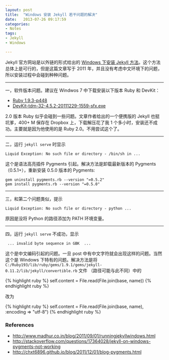 ```yaml
---
layout: post
title:  "Windows 安装 Jekyll 若干问题的解决"
date:   2013-07-26 09:17:59
categories: 
- Notes 
tags:
- Jekyll
- Windows

---
```


Jekyll 官方网站是以外链的形式给出的 [Windows 下安装 Jekyll 方法](http://www.madhur.co.in/blog/2011/09/01/runningjekyllwindows.html)。这个方法总体上是可行的，但是这篇文章写于 2011 年，并且没有考虑中文环境下的问题，所以安装过程中会碰到种种问题。

---

一，软件版本问题。建议在 Windwos 7 中下载安装以下版本 Ruby 和 DevKit：

* [Ruby 1.9.3-p448](http://dl.bintray.com/oneclick/rubyinstaller/rubyinstaller-1.9.3-p448.exe?direct)
* [DevKit-tdm-32-4.5.2-20111229-1559-sfx.exe](https://github.com/downloads/oneclick/rubyinstaller/DevKit-tdm-32-4.5.2-20111229-1559-sfx.exe)

2.0 版本 Ruby 似乎会碰到一些问题。文章作者给出的一个便携版的 Jekyll 也挺坑爹，400+ M 保存在 Dropbox 上，下载解压花了我 1 个多小时，安装还不成功。主要就是因为他使用的是 Ruby 2.0。不用尝试这个了。

---

二，运行 `jekyll serve` 时显示

	Liquid Exception: No such file or directory - /bin/sh in ...

这个是语法高亮插件 Pygments 引起。解决方法是卸载最新版本的 Pygments （0.5.1+），重新安装 0.5.0 版本的 Pygments:

	gem uninstall pygments.rb --version "=0.5.2"
	gem install pygments.rb --version "=0.5.0"

---

三，和第二个问题类似，提示

	Liquid Exception: No such file or directory - python ...

原因是没将 Python 的路径添加为 PATH 环境变量。

---

四，运行 `jekyll serve` 不成功，显示

	 ... invalid byte sequence in GBK  ...

这个是中文编码引起的问题。一旦 post 中有中文字符就会出现这样的问题。当然这个是 Windows 下特有的问题。解决方法是将 `C:/Ruby193/lib/ruby/gems/1.9.1/gems/jekyll-0.11.2/lib/jekyll/convertible.rb` 文件 （路径可能与此不同）中的 

{% highlight ruby %}
self.content = File.read(File.join(base, name)) 
{% endhighlight ruby %}

改为

{% highlight ruby %}
self.content = File.read(File.join(base, name), :encoding => "utf-8")
{% endhighlight ruby %}

### References 

* <http://www.madhur.co.in/blog/2011/09/01/runningjekyllwindows.html>
* <http://stackoverflow.com/questions/17364028/jekyll-on-windows-pygments-not-working>
*  <http://chxt6896.github.io/blog/2011/12/01/blog-pygments.html>